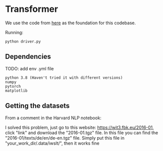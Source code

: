 # Transformer

We use the code from [here](https://github.com/harvardnlp/annotated-transformer) as the foundation for this codebase.

Running:
```angular2html
python driver.py
```

## Dependencies
TODO: add env .yml file
```angular2html
python 3.8 (Haven't tried it with different versions)
numpy
pytorch
matplotlib
```

## Getting the datasets
From a comment in the 
Harvard NLP notebook:

I solved this problem, just go to this website: https://wit3.fbk.eu/2016-01, click "link" and download the "2016-01.tgz" file. In this file you can find the "2016-01/texts/de/en/de-en.tgz" file. Simply put this file in "your_work_dir/.data/iwslt/", then it works fine
